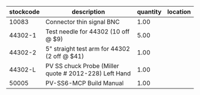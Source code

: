 |stockcode|description|quantity|location|
|---------|-----------|--------|--------|
|10083|Connector thin signal BNC|1.00||
|44302-1|Test needle for 44302 (10 off @ $9)|5.00||
|44302-2|5" straight test arm for 44302 (2 off @ $41)|1.00||
|44302-L|PV SS chuck Probe (Miller quote # 2012-228) Left Hand|1.00||
|50005|PV-SS6-MCP Build Manual|1.00||

